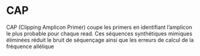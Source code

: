 # CAP

CAP (Clipping Amplicon Primer) coupe les primers en identifiant l’amplicon le plus probable pour chaque read. Ces séquences synthétiques mimiques éliminées réduit le bruit de séquençage ainsi que les erreurs de calcul de la fréquence allélique